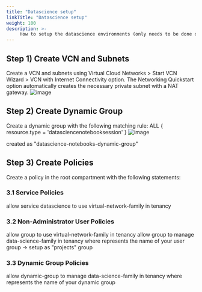 ```yaml
---
title: "Datascience setup"
linkTitle: "Datascience setup"
weight: 100
description: >-
     How to setup the datascience environments (only needs to be done once).
---
```


## Step 1) Create VCN and Subnets
Create a VCN and subnets using Virtual Cloud Networks > Start VCN Wizard > VCN with Internet Connectivity option.
The Networking Quickstart option automatically creates the necessary private subnet with a NAT gateway.
![image](https://user-images.githubusercontent.com/4021595/159605361-d8f4bf9b-e7c7-445d-89ce-8daee43801f1.png)

## Step 2) Create Dynamic Group
Create a dynamic group with the following matching rule:
ALL { resource.type = 'datasciencenotebooksession' }
![image](https://user-images.githubusercontent.com/4021595/159605506-d0579916-2cce-461b-9d54-f703a53b7ad1.png)

created as "datascience-notebooks-dynamic-group"

## Step 3) Create Policies
Create a policy in the root compartment with the following statements:

### 3.1 Service Policies
allow service datascience to use virtual-network-family in tenancy

### 3.2 Non-Administrator User Policies
allow group <data-scientists> to use virtual-network-family in tenancy
allow group <data-scientists> to manage data-science-family in tenancy
where <data-scientists> represents the name of your user group -> setup as "projects" group

  
### 3.3 Dynamic Group Policies
allow dynamic-group <dynamic-group> to manage data-science-family in tenancy
where <dynamic-group> represents the name of your dynamic group

